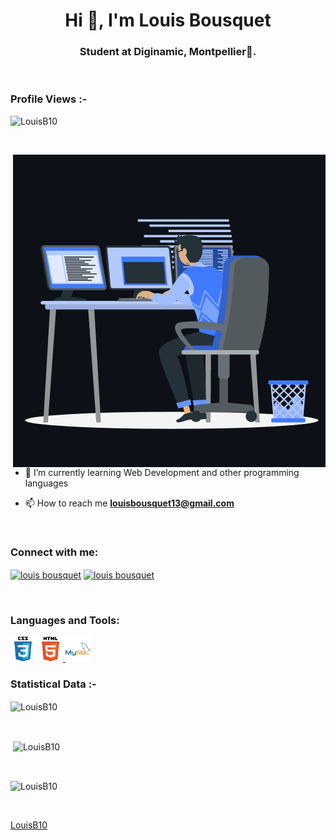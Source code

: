<h1 align="center">Hi 👋, I'm Louis Bousquet</h1>
<h3 align="center">Student at Diginamic, Montpellier🌟.</h3>
<br>
<p align="right"> <h3>Profile Views :-</h3> <img src="https://komarev.com/ghpvc/?username=LouisB10&label=Profile%20views&color=0e75b6&style=flat"
    alt="LouisB10" /> 
  </p>

<br>
<p><img align="right" src="https://github.com/LouisB10/LouisB10/blob/master/animation_500_kxa883sd.gif" alt="LouisB10" /></p>

- 🌱 I’m currently learning Web Development and other programming languages

- 📫 How to reach me **louisbousquet13@gmail.com**
<br>
<h3 align="left">Connect with me:</h3>
<p align="left">
  <a href="https://www.linkedin.com/in/louis-bousquet-7077aa281/" target="blank"><img align="center"
      src="https://raw.githubusercontent.com/rahuldkjain/github-profile-readme-generator/master/src/images/icons/Social/linked-in-alt.svg"
      alt="louis bousquet" height="30" width="40" /></a>
 <a href="https://twitter.com/louisbsq" target="blank"><img align="center"
      src="https://raw.githubusercontent.com/rahuldkjain/github-profile-readme-generator/master/src/images/icons/Social/twitter.svg"
      alt="louis bousquet" height="30" width="40" /></a>
</p>

<br>

<h3 align="left">Languages and Tools:</h3>
<p align="left"><img
      src="https://raw.githubusercontent.com/devicons/devicon/master/icons/css3/css3-original-wordmark.svg" alt="css3"
      width="40" height="40" /> </a> <a href="https://www.w3.org/html/" target="_blank" rel="noreferrer"> <img
      src="https://raw.githubusercontent.com/devicons/devicon/master/icons/html5/html5-original-wordmark.svg"
      alt="html5" width="40" height="40" /> </a>  <a href="https://www.mysql.com/" target="_blank" rel="noreferrer"> <img
      src="https://raw.githubusercontent.com/devicons/devicon/master/icons/mysql/mysql-original-wordmark.svg"
      alt="mysql" width="40" height="40" /> </a>

<br>

<h3>Statistical Data :-</h3>
<p><img align="center"
    src="https://github-readme-stats.vercel.app/api/top-langs?username=LouisB10&show_icons=true&locale=en&bg_color=0d1117&text_color=ffffff&layout=compact"
    alt="LouisB10" 
    bg_color=#808080/></p>

<br>

<p>&nbsp;<img align="center" src="https://github-readme-stats.vercel.app/api?username=LouisB10&show_icons=true&locale=en&bg_color=0d1117&text_color=ffffff&repo=convoychat"
    alt="LouisB10" /></p>

<br>

<p><img align="center" src="https://github-readme-streak-stats.herokuapp.com/?user=LouisB10&theme=dark&background=0d1117&date_format=M%20j%5B%2C%20Y%5D" alt="LouisB10" /></p>
      
<p align="left"> <a href="https://twitter.com/" target="blank"><img
      src="https://img.shields.io/twitter/follow/?logo=twitter&style=for-the-badge" alt="" /></a> </p>

[LouisB10](https://github.com/LouisB10)
